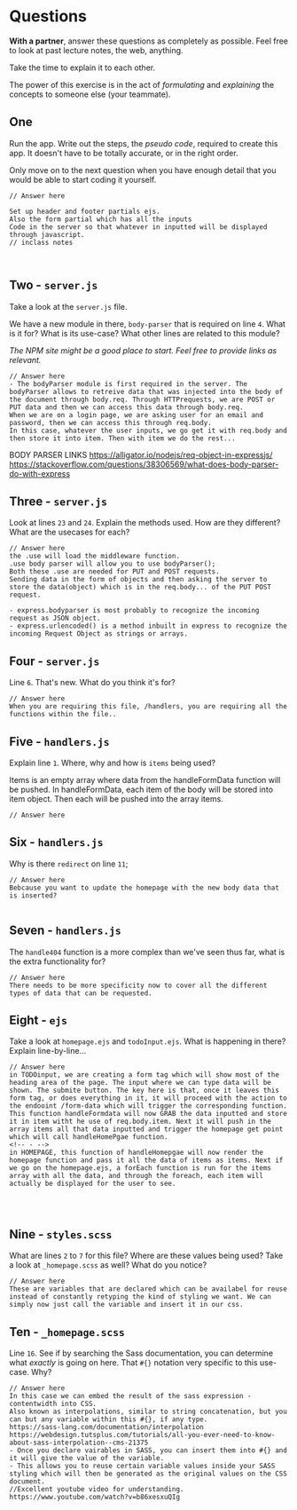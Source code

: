 # Questions

**With a partner**, answer these questions as completely as possible. Feel free to look at past lecture notes, the web, anything. 

Take the time to explain it to each other. 

The power of this exercise is in the act of _formulating_ and _explaining_ the concepts to someone else (your teammate).

## One

Run the app. Write out the steps, the _pseudo code_, required to create this app. It doesn't have to be totally accurate, or in the right order.

Only move on to the next question when you have enough detail that you would be able to start coding it yourself.

```
// Answer here

Set up header and footer partials ejs. 
Also the form partial which has all the inputs
Code in the server so that whatever in inputted will be displayed through javascript. 
// inclass notes



```

## Two - `server.js`

Take a look at the `server.js` file.

We have a new module in there, `body-parser` that is required on line `4`. What is it for? What is its use-case? What other lines are related to this module?

_The NPM site might be a good place to start. Feel free to provide links as relevant._

```
// Answer here
- The bodyParser module is first required in the server. The bodyParser allows to retreive data that was injected into the body of the document through body.req. Through HTTPrequests, we are POST or PUT data and then we can access this data through body.req. 
When we are on a login page, we are asking user for an email and password, then we can access this through req.body. 
In this case, whatever the user inputs, we go get it with req.body and then store it into item. Then with item we do the rest...

```
BODY PARSER LINKS
https://alligator.io/nodejs/req-object-in-expressjs/
https://stackoverflow.com/questions/38306569/what-does-body-parser-do-with-express
## Three - `server.js`

Look at lines `23` and `24`. Explain the methods used. How are they different? What are the usecases for each?

```
// Answer here
the .use will load the middleware function. 
.use body parser will allow you to use bodyParser();
Both these .use are needed for PUT and POST requests.
Sending data in the form of objects and then asking the server to store the data(object) which is in the req.body... of the PUT POST request. 

- express.bodyparser is most probably to recognize the incoming request as JSON object. 
- express.urlencoded() is a method inbuilt in express to recognize the incoming Request Object as strings or arrays.
```

## Four - `server.js`

Line `6`. That's new. What do you think it's for?

```
// Answer here
When you are requiring this file, /handlers, you are requiring all the functions within the file..

```

## Five - `handlers.js`

Explain line `1`. Where, why and how is `items` being used?

Items is an empty array where data from the handleFormData function will be pushed. In handleFormData, each item of the body will be stored into item object. Then each will be pushed into the array items.


```
// Answer here

```

## Six - `handlers.js`

Why is there `redirect` on line `11`;

```
// Answer here
Bebcause you want to update the homepage with the new body data that is inserted?


``` 

## Seven - `handlers.js`

The `handle404` function is a more complex than we've seen thus far, what is the extra functionality for?

```
// Answer here
There needs to be more specificity now to cover all the different types of data that can be requested. 

```

## Eight - `ejs`

Take a look at `homepage.ejs` and `todoInput.ejs`. What is happening in there? Explain line-by-line...

```
// Answer here
in TODOinput, we are creating a form tag which will show most of the heading area of the page. The input where we can type data will be shown. The submite button. The key here is that, once it leaves this form tag, or does everything in it, it will proceed with the action to the endooint /form-data which will trigger the corresponding function. This function handleFormdata will now GRAB the data inputted and store it in item witht he use of req.body.item. Next it will push in the array items all that data inputted and trigger the homepage get point which will call handleHomePgae function. 
<!-- - -->
in HOMEPAGE, this function of handleHomepgae will now render the homepage function and pass it all the data of items as items. Next if we go on the homepage.ejs, a forEach function is run for the items array with all the data, and through the foreach, each item will actually be displayed for the user to see. 




```

## Nine - `styles.scss`

What are lines `2` to `7` for this file? Where are these values being used? Take a look at `_homepage.scss` as well? What do you notice?

```
// Answer here
These are variables that are declared which can be availabel for reuse instead of constantly retyping the kind of styling we want. We can simply now just call the variable and insert it in our css. 

```

## Ten - `_homepage.scss`

Line `16`. See if by searching the Sass documentation, you can determine what _exactly_ is going on here. That `#{}` notation very specific to this use-case. Why?

```
// Answer here
In this case we can embed the result of the sass expression - contentwidth into CSS. 
Also known as interpolations, similar to string concatenation, but you can but any variable within this #{}, if any type. 
https://sass-lang.com/documentation/interpolation
https://webdesign.tutsplus.com/tutorials/all-you-ever-need-to-know-about-sass-interpolation--cms-21375
- Once you declare vairables in SASS, you can insert them into #{} and it will give the value of the variable. 
- This allows you to reuse certain variable values inside your SASS styling which will then be generated as the original values on the CSS document. 
//Excellent youtube video for understanding. 
https://www.youtube.com/watch?v=b86xesxuQIg

```







